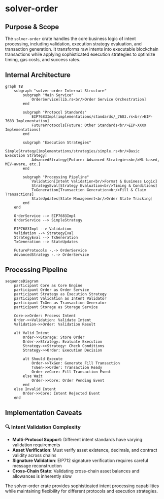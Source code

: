 # solver-order

## Purpose & Scope

The `solver-order` crate handles the core business logic of intent processing, including validation, execution strategy evaluation, and transaction generation. It transforms raw intents into executable blockchain transactions while applying sophisticated execution strategies to optimize timing, gas costs, and success rates.

## Internal Architecture

```mermaid
graph TB
    subgraph "solver-order Internal Structure"
        subgraph "Main Service"
            OrderService[lib.rs<br/>Order Service Orchestration]
        end

        subgraph "Protocol Standards"
            EIP7683Impl[implementations/standards/_7683.rs<br/>EIP-7683 Implementation]
            FutureProtocols[Future: Other Standards<br/>EIP-XXXX Implementations]
        end

        subgraph "Execution Strategies"
            SimpleStrategy[implementations/strategies/simple.rs<br/>Basic Execution Strategy]
            AdvancedStrategy[Future: Advanced Strategies<br/>ML-based, MEV-aware, etc.]
        end

        subgraph "Processing Pipeline"
            Validation[Intent Validation<br/>Format & Business Logic]
            StrategyEval[Strategy Evaluation<br/>Timing & Conditions]
            TxGeneration[Transaction Generation<br/>Fill & Claim Transactions]
            StateUpdates[State Management<br/>Order State Tracking]
        end
    end

    OrderService --> EIP7683Impl
    OrderService --> SimpleStrategy

    EIP7683Impl --> Validation
    Validation --> StrategyEval
    StrategyEval --> TxGeneration
    TxGeneration --> StateUpdates

    FutureProtocols -.-> OrderService
    AdvancedStrategy -.-> OrderService
```

## Processing Pipeline

```mermaid
sequenceDiagram
    participant Core as Core Engine
    participant Order as Order Service
    participant Strategy as Execution Strategy
    participant Validation as Intent Validator
    participant TxGen as Transaction Generator
    participant Storage as Storage Service

    Core->>Order: Process Intent
    Order->>Validation: Validate Intent
    Validation->>Order: Validation Result

    alt Valid Intent
        Order->>Storage: Store Order
        Order->>Strategy: Evaluate Execution
        Strategy->>Strategy: Check Conditions
        Strategy->>Order: Execution Decision

        alt Should Execute
            Order->>TxGen: Generate Fill Transaction
            TxGen->>Order: Transaction Ready
            Order->>Core: Fill Transaction Event
        else Wait
            Order->>Core: Order Pending Event
        end
    else Invalid Intent
        Order->>Core: Intent Rejected Event
    end
```

## Implementation Caveats

### 🔍 Intent Validation Complexity

- **Multi-Protocol Support**: Different intent standards have varying validation requirements
- **Asset Verification**: Must verify asset existence, decimals, and contract validity across chains
- **Signature Validation**: EIP712 signature verification requires careful message reconstruction
- **Cross-Chain State**: Validating cross-chain asset balances and allowances is inherently slow

The solver-order crate provides sophisticated intent processing capabilities while maintaining flexibility for different protocols and execution strategies.
